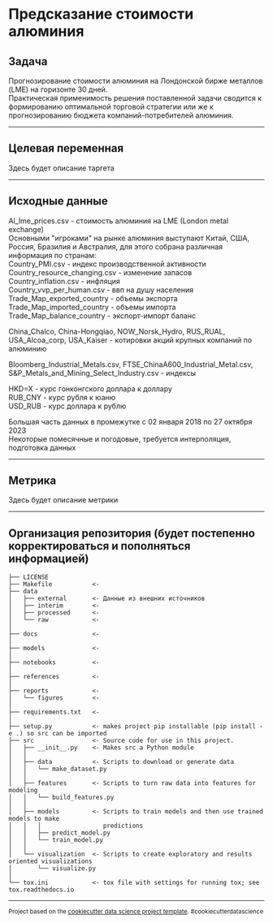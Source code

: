Предсказание стоимости алюминия
==============================
Задача
------------
Прогнозирование стоимости алюминия на Лондонской бирже металлов (LME) на горизонте 30 дней.  
Практическая применимость решения поставленной задачи сводится к формированию оптимальной торговой стратегии или же к прогнозированию бюджета компаний-потребителей алюминия.

------------

Целевая переменная
------------
Здесь будет описание таргета

------------

Исходные данные
------------
Al_lme_prices.csv - стоимость алюминия на LME (London metal exchange)  
Основными "игроками" на рынке алюминия выступают Китай, США, Россия, Бразилия и Австралия, для этого собрана различная информация по странам:  
Country_PMI.csv - индекс производственной активности  
Country_resource_changing.csv - изменение запасов  
Country_inflation.csv - инфляция  
Country_vvp_per_human.csv - ввп на душу населения  
Trade_Map_exported_country - объемы экспорта  
Trade_Map_imported_country - объемы импорта  
Trade_Map_balance_country - экспорт-импорт баланс  

China_Chalco, China-Hongqiao, NOW_Norsk_Hydro, RUS_RUAL, USA_Alcoa_corp, USA_Kaiser - котировки акций крупных компаний по алюминию

Bloomberg_Industrial_Metals.csv, FTSE_ChinaA600_Industrial_Metal.csv, S&P_Metals_and_Mining_Select_Industry.csv - индексы

HKD=X - курс гонконгского доллара к доллару  
RUB_CNY - курс рубля к юаню  
USD_RUB - курс доллара к рублю  

Большая часть данных в промежутке с 02 января 2018 по 27 октября 2023  
Некоторые помесячные и погодовые, требуется интерполяция, подготовка данных

------------

Метрика 
------------
Здесь будет описание метрики

------------

Организация репозитория (будет постепенно корректироваться и пополняться информацией)
------------

    ├── LICENSE
    ├── Makefile           <- 
    ├── data
    │   ├── external       <- Данные из внешних источников
    │   ├── interim        <-
    │   ├── processed      <-
    │   └── raw            <-
    │
    ├── docs               <-
    │
    ├── models             <-
    │
    ├── notebooks          <-
    │
    ├── references         <-
    │
    ├── reports            <-
    │   └── figures        <-
    │
    ├── requirements.txt   <-
    │
    ├── setup.py           <- makes project pip installable (pip install -e .) so src can be imported
    ├── src                <- Source code for use in this project.
    │   ├── __init__.py    <- Makes src a Python module
    │   │
    │   ├── data           <- Scripts to download or generate data
    │   │   └── make_dataset.py
    │   │
    │   ├── features       <- Scripts to turn raw data into features for modeling
    │   │   └── build_features.py
    │   │
    │   ├── models         <- Scripts to train models and then use trained models to make
    │   │   │                 predictions
    │   │   ├── predict_model.py
    │   │   └── train_model.py
    │   │
    │   └── visualization  <- Scripts to create exploratory and results oriented visualizations
    │       └── visualize.py
    │
    └── tox.ini            <- tox file with settings for running tox; see tox.readthedocs.io


--------

<p><small>Project based on the <a target="_blank" href="https://drivendata.github.io/cookiecutter-data-science/">cookiecutter data science project template</a>. #cookiecutterdatascience</small></p>
